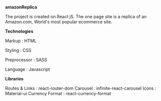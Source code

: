 <b>amazonReplica</b>

The project is created on React jS. The one page site is a replica of an Amazon.com, World's most popular ecommerce site.

<b>Technologies</b>

Markup : HTML

Styling : CSS

Preprocessor : SASS

Language : Javascript

<b>Libraries</b>

Routes & Links : react-router-dom
Carousel : infinite-react-carousel
Icons : Material-ui
Currency Format : react-currency-format